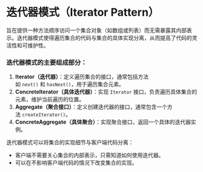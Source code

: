 # 迭代器模式（Iterator Pattern）
旨在提供一种方法顺序访问一个集合对象（如数组或列表）而无需暴露其内部表示。迭代器模式使得遍历集合的代码与集合的具体实现分离，从而提高了代码的灵活性和可维护性。

### 迭代器模式的主要组成部分：
1. **Iterator（迭代器）**：定义遍历集合的接口，通常包括方法如 `next()` 和 `hasNext()`，用于遍历集合元素。
2. **ConcreteIterator（具体迭代器）**：实现 `Iterator` 接口，负责遍历具体集合的元素，维护当前遍历的位置。   
3. **Aggregate（聚合接口）**：定义创建迭代器的接口，通常包含一个方法 `createIterator()`。   
4. **ConcreteAggregate（具体聚合）**：实现聚合接口，返回一个具体的迭代器实例。

迭代器模式可以将集合的实现细节与客户端代码分离：
- 客户端不需要关心集合的内部表示，只需知道如何使用迭代器。
- 可以在不影响客户端代码的情况下改变集合的实现。
